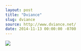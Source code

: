 ```yaml
---
layout: post
title: "Dviance"
slug: dviance
source: http://www.dviance.net/
date: 2014-11-13 00:00:00 -0700
---
```


<img src="{{ site.url }}/assets/img/screenshots/dviance.jpg">
